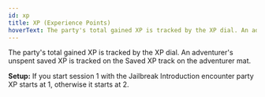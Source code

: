 ```yaml
---
id: xp
title: XP (Experience Points)
hoverText: The party's total gained XP is tracked by the XP dial. An adventurer's unspent saved XP is tracked on the Saved XP track on the adventurer mat.  
---
```


The party's total gained XP is tracked by the XP dial. An adventurer's unspent saved XP is tracked on the Saved XP track on the adventurer mat. 

**Setup:** If you start session 1 with the Jailbreak Introduction encounter party XP starts at 1, otherwise it starts at 2.
